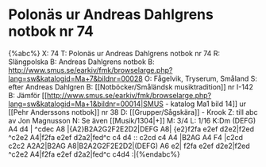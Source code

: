 # Polonäs ur Andreas Dahlgrens notbok nr 74

{%abc%}
X: 74
T: Polonäs ur Andreas Dahlgrens notbok nr 74
R: Slängpolska
B: Andreas Dahlgrens notbok
B: http://www.smus.se/earkiv/fmk/browselarge.php?lang=sw&katalogid=Ma+7&bildnr=00028
O: Fågelvik, Tryserum, Småland
S: efter Andreas Dahlgren
B: [[Notböcker/Småländsk musiktradition]] nr I-142
B: Jämför [[http://www.smus.se/earkiv/fmk/browselarge.php?lang=sw&katalogid=Ma+1&bildnr=00014|SMUS - katalog Ma1 bild 14]] ur [[Pehr Anderssons notbok]] nr 38
D: [[Grupper/Sågskära]] - Krook
Z: till abc av Jon Magnusson
N: Se även [[Musik/1304|+]]
M: 3/4
L: 1/16
K:Dm
(DEFG) A4 d4 | ^cdec A8 |{A2}B2A2G2F2E2D2|DEFG A8| 
{e2}f2fa e2ef d2e2|f2ed ^c2e2 A4|f2fa e2ef d2a2|fed^c c4 d4 ::
c2cd c4 A4 |B2AG A4 F4 |c2cd c2c2 A2A2|B2AG A8|B2A2G2F2E2D2|(DEFG) A6 e2| 
f2fa e2ef d2e2|f2ed ^c2e2 A4|f2fa e2ef d2a2|fed^c c4d4 :|{%endabc%}
